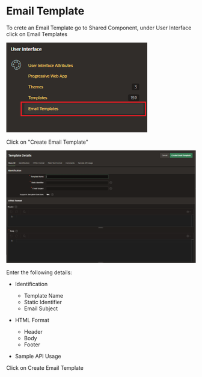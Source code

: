 # Email Template

To crete an Email Template go to Shared Component, under User Interface click on Email Templates

![Email Template](images/email_templates_access.png)

Click on "Create Email Template"

![Email Template Create](images/email_templates_create.png)

Enter the following details:

- Identification
  - Template Name
  - Static Identifier
  - Email Subject
- HTML Format

  - Header
  - Body
  - Footer

- Sample API Usage

Click on Create Email Template
